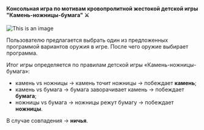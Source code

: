 
#### Консольная игра по мотивам кровопролитной жестокой детской игры "Камень-ножницы-бумага" :crossed_swords:
![This is an image](\Rock-paper-scissors\src\main\resources\rock-paper-scissors.png)

Пользователю предлагается выбрать один из предложенных программой вариантов оружия в игре. После чего оружие выбирает программа. 

Итог игры определяется по правилам детской игры «Камень-ножницы-бумага»:

- камень vs ножницы -> камень точит ножницы -> побеждает **камень**;
- камень vs бумага -> бумага заворачивает камень -> побеждает **бумага**;
- ножницы vs бумага -> ножницы режут бумагу -> побеждает **ножницы**.

В случае совпадения -> **ничья**.
